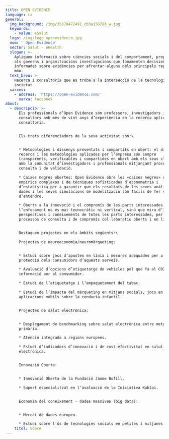 ```yaml
---
title: OPEN EVIDENCE
language: ca
general:
  img_background: /img/35870472491_cb3a156788_w.jpg
  keywords:
    - value: eSalut
  logo: /img/logo_openevidence.jpg
  nom: ' Open Evidence'
  sector: Salut - eHealth
  slogan: >-
    Apliquem informació sobre ciències socials i del comportament, proporcionant
    als governs i organitzacions investigacions que fonamenten decisions
    informades sobre evidències per afrontar alguns dels principals reptes del
    món.
  text_breu: >-
    Recerca i consultoria que es troba a la intersecció de la tecnologia i la
    societat
  xarxes:
    - address: 'https://open-evidence.com/'
      xarxa: facebook
about:
  - descripcio: >-
      Els professionals d’Open Evidence són professors, investigadors i
      consultors amb més de vint anys d’experiència en la recerca aplicada i la
      consultoria.


      Els trets diferenciadors de la seva activitat són:\


      * Metodologies i dissenys presentats i compartits en obert: el disseny de
      recerca i les metodologies aplicades per l’empresa són sempre
      transparents, verificables i compartides en obert amb els seus clients i
      amb la comunitat d’investigadors i professionals mitjançant processos de
      consulta i de validació.

      * Caixes negres obertes: Open Evidence obre les «caixes negres» de models
      empírics complexos i de tècniques sofisticades d’econometria i
      d’estadística per a garantir que els resultats de les seves anàlisis de
      dades i les seves simulacions de modelització són fàcils de fer servir i
      d’entendre.

      * Oberts a la innovació i el compromís de les parts interessades:
      l’enfocament no és mai tecnocràtic ni vertical, sinó que mira d’incloure
      perspectives i coneixements de totes les parts interessades, per mitjà de
      processos de consulta i de compromís col·laboratiu oberts i en línia.


      Destaquen projectes en els àmbits següents:\

      Projectes de neuroeconomia/neuromàrqueting:


      * Estudi sobre jocs d’apostes en línia i mesures adequades per a la
      protecció dels consumidors d’aquests serveis.

      * Avaluació d’opcions d’etiquetatge de vehicles pel que fa al CO2 i a la
      informació per al consumidor.

      * Estudi de l’etiquetatge i l’empaquetament del tabac.

      * Estudi de l’impacte del màrqueting en mitjans socials, jocs en línia i
      aplicacions mòbils sobre la conducta infantil.


      Projectes de salut electrònica:


      * Desplegament de benchmarking sobre salut electrònica entre metges de
      primària.

      * Atenció integrada a regions europees.

      * Estudi d’indicadors d’innovació i de cost-efectivitat en salut
      electrònica.


      Innovació Oberta:


      * Innovació Oberta de la Fundació Jaume Bofill.

      * Suport especialitzat en l’avaluació de la Iniciativa Kublai.


      Economia del coneixement - dades massives (big data):


      * Mercat de dades europeu.

      * Estudi sobre l’ús de tecnologies socials en petites i mitjanes empreses.
    titol: Sobre
---
```


